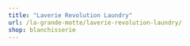 ```yaml
---
title: "Laverie Revolution Laundry"
url: /la-grande-motte/laverie-revolution-laundry/
shop: blanchisserie
---
```

